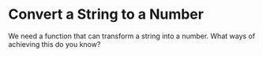 # Convert a String to a Number

We need a function that can transform a string into a number. What ways of achieving this do you know?